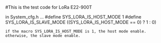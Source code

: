 #This is the test code for LoRa E22-900T

in System_cfg.h
	...
	#define SYS_LORA_IS_HOST_MODE               1
	#define SYS_LORA_IS_SLAVE_MODE              ((SYS_LORA_IS_HOST_MODE == 0) ? 1 : 0)
	
	if the macro SYS_LORA_IS_HOST_MODE is 1, the host mode enable.
	otherwise, the slave mode enable.
